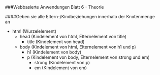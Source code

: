 ###Webbasierte Anwendungen Blatt 6 - Theorie

####Geben sie alle Eltern-/Kindbeziehungen innerhalb der Knotenmenge an

+ html (Wurzelelement)
	+ head (Kindelement von html, Elternelement von title)
		+ title (Kindelement von head)
	+ body (Kindelement von html, Elternelement von h1 und p)
		+ h1 (Kindelement von body)
		+ p (Kindelement von body, Elternelement von strong und em)
			+ strong (Kindelement von p)
			+ em (Kindelement von em)